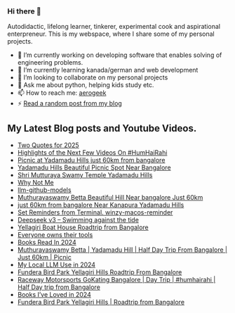 ### Hi there 👋

<!--
**sukhbinder/sukhbinder** is a ✨ _special_ ✨ repository because its `README.md` (this file) appears on your GitHub profile.
-->

Autodidactic, lifelong learner, tinkerer, experimental cook and aspirational enterpreneur. This is my webspace, where I share some of my personal projects. 

- 🔭 I’m currently working on developing software that enables solving of engineering problems.
- 🌱 I’m currently learning kanada/german and web development
- 👯 I’m looking to collaborate on my personal projects
- 💬 Ask me about python, helping kids study etc.
- 📫 How to reach me: [aerogeek](http://www.twitter.com/aerogeek)
- ⚡ [Read a random post from my blog](https://sukhbinder.wordpress.com/?random)

## My Latest Blog posts and Youtube Videos.
<!-- BLOG-POST-LIST:START -->
- [Two Quotes for 2025](https://sukhbinder.wordpress.com/2025/02/13/two-quotes-for-2025/)
- [Highlights of the Next Few Videos On #HumHaiRahi](https://www.youtube.com/watch?v=5rqgaw1lvK4)
- [Picnic at Yadamadu Hills just 60km from bangalore](https://www.youtube.com/watch?v=Dju8e4usY7k)
- [Yadamadu Hills Beautiful Picnic Spot Near Bangalore](https://www.youtube.com/watch?v=KRnfe0rur-E)
- [Shri Mutturaya Swamy Temple Yadamadu Hills](https://www.youtube.com/watch?v=rDBF8lMXzRg)
- [Why Not Me](https://sukhbinder.wordpress.com/2025/01/28/why-not-me/)
- [llm-github-models](https://sukhbinder.wordpress.com/2025/01/23/llm-github-models/)
- [Muthurayaswamy Betta Beautiful Hill Near bangalore Just 60km](https://www.youtube.com/watch?v=guK66F607hI)
- [just 60km from bangalore Near Kanapura Yadamadu Hills](https://www.youtube.com/watch?v=Gtfxrgx3OG8)
- [Set Reminders from Terminal. winzy-macos-reminder](https://sukhbinder.wordpress.com/2025/01/18/set-reminders-from-terminal-winzy-macos-reminder/)
- [Deepseek v3 – Swimming against the tide](https://sukhbinder.wordpress.com/2025/01/17/deepseek-v3-swimming-against-the-tide/)
- [Yellagiri Boat House Roadtrip from Bangalore](https://www.youtube.com/watch?v=0XmIZc0iO7Q)
- [Everyone owns their tools](https://sukhbinder.wordpress.com/2025/01/16/everyone-owns-their-tools/)
- [Books Read In 2024](https://sukhbinder.wordpress.com/2025/01/13/books-read-in-2024/)
- [Muthurayaswamy Betta | Yadamadu Hill | Half Day Trip From Bangalore | Just 60km  | Picnic](https://www.youtube.com/watch?v=TLJxscwraUk)
- [My Local LLM Use in 2024](https://sukhbinder.wordpress.com/2025/01/11/my-local-llm-use-in-2024/)
- [Fundera Bird Park Yellagiri Hills Roadtrip From Bangalore](https://www.youtube.com/watch?v=zTtXGFH25yA)
- [Raceway Motorsports GoKating Bangalore | Day Trip | #humhairahi | Half Day trip from Bangalore](https://www.youtube.com/watch?v=YYl2dtT5cJI)
- [Books I’ve Loved in 2024](https://sukhbinder.wordpress.com/2025/01/07/books-ive-loved-in-2024/)
- [Fundera Bird Park Yellagiri Hills | Roadtrip from Bangalore](https://www.youtube.com/watch?v=wlT-nWLSG3w)
<!-- BLOG-POST-LIST:END -->
